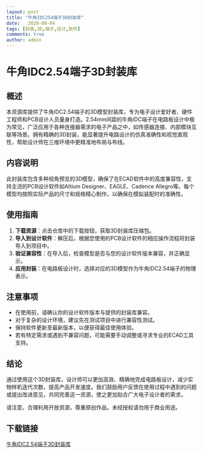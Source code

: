 ```yaml
---
layout: post
title: "牛角IDC254端子3D封装库"
date:   2020-08-04
tags: [封装,3D,端子,设计,软件]
comments: true
author: admin
---
```

# 牛角IDC2.54端子3D封装库

## 概述

本资源库提供了牛角IDC2.54端子的3D模型封装库，专为电子设计爱好者、硬件工程师和PCB设计人员量身打造。2.54mm间距的牛角IDC端子在电路板设计中极为常见，广泛应用于各种连接器需求的电子产品之中，如传感器连接、内部模块互联等场景。拥有精确的3D封装，能显著提升电路设计的仿真准确性和视觉直观性，帮助设计师在三维环境中更精准地布局与布线。

## 内容说明

此封装库包含多种视角预览的3D模型，确保了在ECAD软件中的高度兼容性，支持主流的PCB设计软件如Altium Designer、EAGLE、Cadence Allegro等。每个模型均按照实际产品的尺寸和规格精心制作，以确保在模拟装配时的准确性。

## 使用指南

1. **下载资源**：点击仓库中的下载按钮，获取3D封装库压缩包。
2. **导入到设计软件**：解压后，根据您使用的PCB设计软件的相应操作流程将封装导入到项目中。
3. **验证兼容性**：在导入后，检查模型是否与您的设计软件版本兼容，并正确显示。
4. **应用封装**：在电路板设计时，选择对应的3D模型作为牛角IDC2.54端子的物理表示。

## 注意事项

- 在使用前，请确认你的设计软件版本与提供的封装库兼容。
- 对于复杂的设计环境，建议先在测试项目中进行兼容性测试。
- 保持软件更新至最新版本，以便获得最佳使用体验。
- 若有特定需求或遇到不兼容问题，可能需要手动调整或寻求专业的ECAD工具支持。

## 结论

通过使用这个3D封装库，设计师可以更加高效、精确地完成电路板设计，减少实物样机迭代次数，提高产品开发速度。我们鼓励用户反馈在使用过程中遇到的问题或提出改进意见，共同完善这一资源，使之更加贴合广大电子设计者的需求。

请注意，合理利用开放资源，尊重原创作品，未经授权请勿用于商业用途。

## 下载链接

[牛角IDC2.54端子3D封装库](https://pan.quark.cn/s/8aab89753dba)